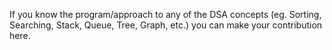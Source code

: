 If you know the program/approach to any of the DSA concepts (eg. Sorting, Searching, Stack, Queue, Tree, Graph, etc.) you can make your contribution here.

